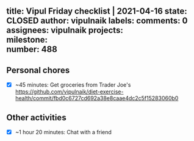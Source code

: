 title:	Vipul Friday checklist | 2021-04-16
state:	CLOSED
author:	vipulnaik
labels:	
comments:	0
assignees:	vipulnaik
projects:	
milestone:	
number:	488
--
## Personal chores

- [x] ~45 minutes: Get groceries from Trader Joe's https://github.com/vipulnaik/diet-exercise-health/commit/fbd0c6727cd692a38e8caae4dc2c5f15283060b0

## Other activities

- [x] ~1 hour 20 minutes: Chat with a friend
